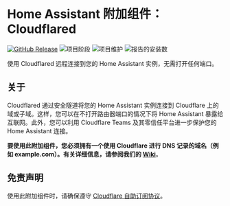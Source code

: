 # Home Assistant 附加组件：Cloudflared

[![GitHub Release][releases-shield]][releases]
![项目阶段][project-stage-shield]
![项目维护][maintenance-shield]
![报告的安装数][installations-shield-stable]

使用 Cloudflared 远程连接到您的 Home Assistant 实例，无需打开任何端口。

## 关于

Cloudflared 通过安全隧道将您的 Home Assistant 实例连接到 Cloudflare 上的域或子域。这样，您可以在不打开路由器端口的情况下将 Home Assistant 暴露给互联网。此外，您可以利用 Cloudflare Teams 及其零信任平台进一步保护您的 Home Assistant 连接。

**要使用此附加组件，您必须拥有一个使用 Cloudflare 进行 DNS 记录的域名（例如 example.com）。有关详细信息，请参阅我们的 [Wiki][wiki]**。

## 免责声明

使用此附加组件时，请确保遵守 [Cloudflare 自助订阅协议][cloudflare-sssa]。

[cloudflare-sssa]: https://www.cloudflare.com/terms/
[domainarticle]: https://www.linkedin.com/pulse/what-do-domain-name-how-get-one-free-tobias-brenner?trk=public_post-content_share-article
[maintenance-shield]: https://img.shields.io/maintenance/yes/2025.svg
[project-stage-shield]: https://img.shields.io/badge/project%20stage-production%20ready-brightgreen.svg
[releases-shield]: https://img.shields.io/github/v/release/brenner-tobias/addon-cloudflared?include_prereleases
[releases]: https://github.com/brenner-tobias/addon-cloudflared/releases
[wiki]: https://github.com/brenner-tobias/addon-cloudflared/wiki/How-tos
[installations-shield-edge]: https://img.shields.io/badge/dynamic/json?url=https%3A%2F%2Fanalytics.home-assistant.io%2Faddons.json&query=%24%5B%22ffd6a162_cloudflared%22%5D.total&label=Reported%20Installations&link=https%3A%2F%2Fanalytics.home-assistant.io/add-ons
[installations-shield-stable]: https://img.shields.io/badge/dynamic/json?url=https%3A%2F%2Fanalytics.home-assistant.io%2Faddons.json&query=%24%5B%229074a9fa_cloudflared%22%5D.total&label=Reported%20Installations&link=https%3A%2F%2Fanalytics.home-assistant.io/add-ons